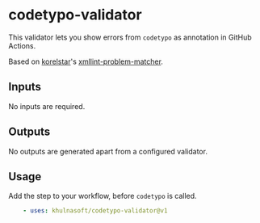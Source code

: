 # codetypo-validator

This validator lets you show errors from `codetypo` as annotation in
GitHub Actions.

Based on [korelstar](https://github.com/korelstar)'s [xmllint-problem-matcher](https://github.com/korelstar/xmllint-problem-matcher).

## Inputs

No inputs are required.

## Outputs

No outputs are generated apart from a configured validator.

## Usage

Add the step to your workflow, before `codetypo` is called.

```yaml
    - uses: khulnasoft/codetypo-validator@v1
```
